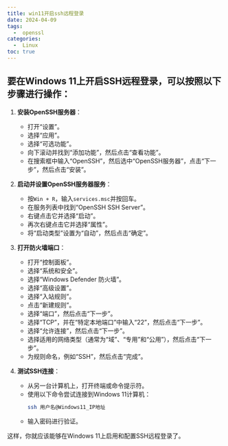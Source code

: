 ```yaml
---
title: win11开启ssh远程登录
date: 2024-04-09
tags:
  -  openssl
categories:
  -  Linux
toc: true
---
```




<!-- more -->


## 要在Windows 11上开启SSH远程登录，可以按照以下步骤进行操作：

1. **安装OpenSSH服务器**：
    - 打开“设置”。
    - 选择“应用”。
    - 选择“可选功能”。
    - 向下滚动并找到“添加功能”，然后点击“查看功能”。
    - 在搜索框中输入“OpenSSH”，然后选中“OpenSSH服务器”，点击“下一步”，然后点击“安装”。

2. **启动并设置OpenSSH服务器服务**：
    - 按`Win + R`，输入`services.msc`并按回车。
    - 在服务列表中找到“OpenSSH SSH Server”。
    - 右键点击它并选择“启动”。
    - 再次右键点击它并选择“属性”。
    - 将“启动类型”设置为“自动”，然后点击“确定”。

3. **打开防火墙端口**：
    - 打开“控制面板”。
    - 选择“系统和安全”。
    - 选择“Windows Defender 防火墙”。
    - 选择“高级设置”。
    - 选择“入站规则”。
    - 点击“新建规则”。
    - 选择“端口”，然后点击“下一步”。
    - 选择“TCP”，并在“特定本地端口”中输入“22”，然后点击“下一步”。
    - 选择“允许连接”，然后点击“下一步”。
    - 选择适用的网络类型（通常为“域”、“专用”和“公用”），然后点击“下一步”。
    - 为规则命名，例如“SSH”，然后点击“完成”。

4. **测试SSH连接**：
    - 从另一台计算机上，打开终端或命令提示符。
    - 使用以下命令尝试连接到Windows 11计算机：
      ```sh
      ssh 用户名@Windows11_IP地址
      ```
    - 输入密码进行验证。

这样，你就应该能够在Windows 11上启用和配置SSH远程登录了。